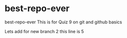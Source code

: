 # best-repo-ever
best-repo-ever
This is for Quiz 9 on git and github basics

Lets add for new branch 2 this line is 5